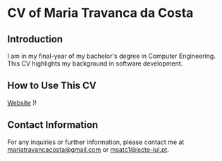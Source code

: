 # CV of Maria Travanca da Costa

## Introduction
I am in my final-year of my bachelor's degree in Computer Engineering. This CV highlights my background in software development.

## How to Use This CV
[Website](https://github.com/user-attachments/files/20083562/CV.card.pdf)
)!

## Contact Information
For any inquiries or further information, please contact me at mariatravancacosta@gmail.com or msatc1@iscte-iul.pt.

